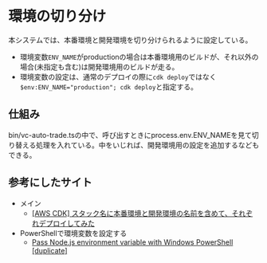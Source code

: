 # 環境の切り分け

本システムでは、本番環境と開発環境を切り分けられるように設定している。

- 環境変数`ENV_NAME`がproductionの場合は本番環境用のビルドが、それ以外の場合(未指定も含む)は開発環境用のビルドが走る。
- 環境変数の設定は、通常のデプロイの際に`cdk deploy`ではなく`$env:ENV_NAME="production"; cdk deploy`と指定する。

## 仕組み

bin/vc-auto-trade.tsの中で、呼び出すときにprocess.env.ENV_NAMEを見て切り替える処理を入れている。中をいじれば、開発環境用の設定を追加するなどもできる。

## 参考にしたサイト

- メイン
  - [[AWS CDK] スタック名に本番環境と開発環境の名前を含めて、それぞれデプロイしてみた](https://dev.classmethod.jp/articles/aws-cdk-deploy-dev-and-prod-stack/)
- PowerShellで環境変数を設定する
  - [Pass Node.js environment variable with Windows PowerShell [duplicate]](https://stackoverflow.com/questions/43024906/pass-node-js-environment-variable-with-windows-powershell)
